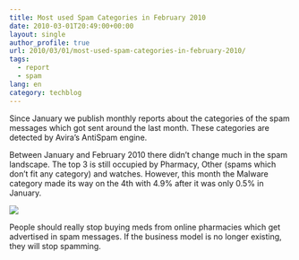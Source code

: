 ```yaml
---
title: Most used Spam Categories in February 2010
date: 2010-03-01T20:49:00+00:00
layout: single
author_profile: true
url: 2010/03/01/most-used-spam-categories-in-february-2010/
tags:
  - report
  - spam
lang: en
category: techblog
---
```

Since January we publish monthly reports about the categories of the spam messages which got sent around the last month. These categories are detected by Avira’s AntiSpam engine.

Between January and February 2010 there didn’t change much in the spam landscape. The top 3 is still occupied by Pharmacy, Other (spams which don’t fit any category) and watches. However, this month the Malware category made its way on the 4th with 4.9% after it was only 0.5% in January.

[![](http://2.bp.blogspot.com/_vaUVXcmC3OI/S4whEpIx1HI/AAAAAAAABDE/rH5YJYsN00E/s640/spamcat.png)](http://2.bp.blogspot.com/_vaUVXcmC3OI/S4whEpIx1HI/AAAAAAAABDE/rH5YJYsN00E/s1600-h/spamcat.png)

People should really stop buying meds from online pharmacies which get advertised in spam messages. If the business model is no longer existing, they will stop spamming.